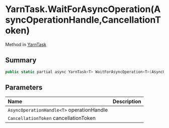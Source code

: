 # YarnTask.WaitForAsyncOperation(AsyncOperationHandle<T>,CancellationToken)

Method in [YarnTask](/docs/api/csharp/yarn.unity.yarntask-1.md)

## Summary



```csharp
public static partial async YarnTask<T> WaitForAsyncOperation<T>(AsyncOperationHandle<T> operationHandle, CancellationToken cancellationToken)
```

## Parameters

|Name|Description|
|:---|:---|
|`AsyncOperationHandle<T>` operationHandle||
|`CancellationToken` cancellationToken||

